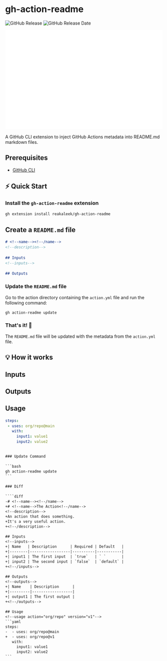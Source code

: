 
# gh-action-readme

![GitHub Release](https://img.shields.io/github/v/release/reakaleek/gh-action-readme?logo=github)
![GitHub Release Date](https://img.shields.io/github/release-date/reakaleek/gh-action-readme?display_date=published_at&logo=github)

![gh action-readme](./carbon.svg)

A GitHub CLI extension to inject GitHub Actions metadata into README.md markdown files.

## Prerequisites
- [GitHub CLI](https://cli.github.com/)

## ⚡️ Quick Start

### Install the `gh-action-readme` extension

```bash
gh extension install reakaleek/gh-action-readme
```

## Create a `README.md` file

```markdown
# <!--name--><!--/name-->
<!--description-->

## Inputs
<!--inputs-->

## Outputs
```

### Update the `README.md` file

Go to the action directory containing the `action.yml` file and run the following command:

```bash
gh action-readme update
```

### That's it! 🎉

The `README.md` file will be updated with the metadata from the `action.yml` file.

## 💡 How it works


<!--

Hello
-----



```markdown

### action.yml

Given an action.yml file:

```yaml
name: The Action
description: |
  An action that does something.
  It's a very useful action.

inputs:
  input1:
    description: The first input
    required: true
  input2:
    description: The second input
    required: false
    default: 'default'

outputs:
  output1:
    description: The first output

runs:
  # ...
```

### README.md

And a README.md file:

````diff
# <!--name--><!--/name-->
<!--description-->

## Inputs
<!--inputs-->

## Outputs
<!--outputs-->

## Usage
<!--usage action="org/repo" version="v1"-->
```yaml
steps:
 - uses: org/repo@main
   with:
     input1: value1
     input2: value2
```
````

### Update Command

```bash
gh action-readme update
```

### Diff

````diff
-# <!--name--><!--/name-->
+# <!--name-->The Action<!--/name-->
<!--description-->
+An action that does something.
+It's a very useful action.
+<!--/description-->

## Inputs
<!--inputs-->
+| Name   | Description      | Required | Default   |
+|--------|------------------|----------|-----------|
+| input1 | The first input  | `true`   | ` `       |
+| input2 | The second input | `false`  | `default` |
+<!--/inputs-->

## Outputs
<!--outputs-->
+| Name    | Description      |
+|---------|------------------|
+| output1 | The first output |
+<!--/outputs-->

## Usage
<!--usage action="org/repo" version="v1"-->
```yaml
steps:
-  - uses: org/repo@main
+  - uses: org/repo@v1
   with:
     input1: value1
     input2: value2
```
````
